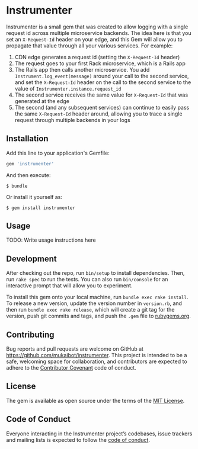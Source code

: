 # Instrumenter

Instrumenter is a small gem that was created to allow logging with a single request id across multiple microservice backends. The idea here is that you set an `X-Request-Id` header on your edge, and this Gem will allow you to propagate that value through all your various services. For example:

1. CDN edge generates a request id (setting the `X-Request-Id` header)
1. The request goes to your first Rack microservice, which is a Rails app
1. The Rails app then calls another microservice. You add `Instrument.log_event(message)` around your call to the second service, and set the `X-Request-Id` header on the call to the second service to the value of `Instrumenter.instance.request_id`
1. The second service receives the same value for `X-Request-Id` that was generated at the edge
1. The second (and any subsequent services) can continue to easily pass the same `X-Request-Id` header around, allowing you to trace a single request through multiple backends in your logs

## Installation

Add this line to your application's Gemfile:

```ruby
gem 'instrumenter'
```

And then execute:

    $ bundle

Or install it yourself as:

    $ gem install instrumenter

## Usage

TODO: Write usage instructions here

## Development

After checking out the repo, run `bin/setup` to install dependencies. Then, run `rake spec` to run the tests. You can also run `bin/console` for an interactive prompt that will allow you to experiment.

To install this gem onto your local machine, run `bundle exec rake install`. To release a new version, update the version number in `version.rb`, and then run `bundle exec rake release`, which will create a git tag for the version, push git commits and tags, and push the `.gem` file to [rubygems.org](https://rubygems.org).

## Contributing

Bug reports and pull requests are welcome on GitHub at https://github.com/mukaibot/instrumenter. This project is intended to be a safe, welcoming space for collaboration, and contributors are expected to adhere to the [Contributor Covenant](http://contributor-covenant.org) code of conduct.

## License

The gem is available as open source under the terms of the [MIT License](http://opensource.org/licenses/MIT).

## Code of Conduct

Everyone interacting in the Instrumenter project’s codebases, issue trackers and mailing lists is expected to follow the [code of conduct](https://github.com/[USERNAME]/instrumenter/blob/master/CODE_OF_CONDUCT.md).

